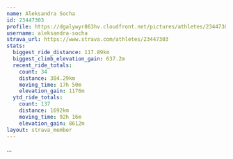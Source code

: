 ```yaml
---
name: Aleksandra Socha
id: 23447303
profile: https://dgalywyr863hv.cloudfront.net/pictures/athletes/23447303/14745546/4/large.jpg
username: aleksandra-socha
strava_url: https://www.strava.com/athletes/23447303
stats:
  biggest_ride_distance: 117.89km
  biggest_climb_elevation_gain: 637.2m
  recent_ride_totals:
    count: 34
    distance: 384.29km
    moving_time: 17h 50m
    elevation_gain: 1176m
  ytd_ride_totals:
    count: 137
    distance: 1692km
    moving_time: 92h 16m
    elevation_gain: 8612m
layout: strava_member
--- 
```

...
